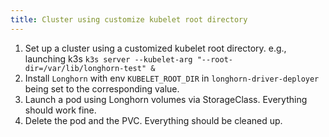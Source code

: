 ```yaml
---
title: Cluster using customize kubelet root directory
---
```


1. Set up a cluster using a customized kubelet root directory. 
   e.g., launching k3s `k3s server --kubelet-arg "--root-dir=/var/lib/longhorn-test" &`
2. Install `Longhorn` with env `KUBELET_ROOT_DIR` in `longhorn-driver-deployer` being set to the corresponding value.
3. Launch a pod using Longhorn volumes via StorageClass. Everything should work fine.
4. Delete the pod and the PVC. Everything should be cleaned up.
